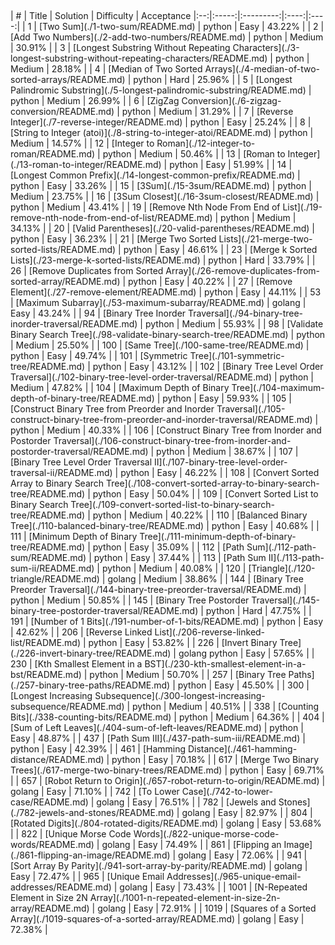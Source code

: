 <p align="center">
    <img src="https://img.shields.io/badge/Solved/Total-59/977-green.svg?style=flat-square" alt="">
    <img src="https://img.shields.io/badge/Hard-3-blue.svg?style=flat-square" alt="">
    <img src="https://img.shields.io/badge/Medium-21-blue.svg?style=flat-square" alt="">
    <img src="https://img.shields.io/badge/Easy-35-blue.svg?style=flat-square" alt="">
</p>
| #  | Title | Solution  | Difficulty | Acceptance
|:--:|:-----:|:---------:|:----:|:----:|
| 1 | [Two Sum](./1-two-sum/README.md) |  python  | Easy | 43.22% |
| 2 | [Add Two Numbers](./2-add-two-numbers/README.md) |  python  | Medium | 30.91% |
| 3 | [Longest Substring Without Repeating Characters](./3-longest-substring-without-repeating-characters/README.md) |  python  | Medium | 28.18% |
| 4 | [Median of Two Sorted Arrays](./4-median-of-two-sorted-arrays/README.md) |  python  | Hard | 25.96% |
| 5 | [Longest Palindromic Substring](./5-longest-palindromic-substring/README.md) |  python  | Medium | 26.99% |
| 6 | [ZigZag Conversion](./6-zigzag-conversion/README.md) |  python  | Medium | 31.29% |
| 7 | [Reverse Integer](./7-reverse-integer/README.md) |  python  | Easy | 25.24% |
| 8 | [String to Integer (atoi)](./8-string-to-integer-atoi/README.md) |  python  | Medium | 14.57% |
| 12 | [Integer to Roman](./12-integer-to-roman/README.md) |  python  | Medium | 50.46% |
| 13 | [Roman to Integer](./13-roman-to-integer/README.md) |  python  | Easy | 51.99% |
| 14 | [Longest Common Prefix](./14-longest-common-prefix/README.md) |  python  | Easy | 33.26% |
| 15 | [3Sum](./15-3sum/README.md) |  python  | Medium | 23.75% |
| 16 | [3Sum Closest](./16-3sum-closest/README.md) |  python  | Medium | 43.41% |
| 19 | [Remove Nth Node From End of List](./19-remove-nth-node-from-end-of-list/README.md) |  python  | Medium | 34.13% |
| 20 | [Valid Parentheses](./20-valid-parentheses/README.md) |  python  | Easy | 36.23% |
| 21 | [Merge Two Sorted Lists](./21-merge-two-sorted-lists/README.md) |  python  | Easy | 46.61% |
| 23 | [Merge k Sorted Lists](./23-merge-k-sorted-lists/README.md) |  python  | Hard | 33.79% |
| 26 | [Remove Duplicates from Sorted Array](./26-remove-duplicates-from-sorted-array/README.md) |  python  | Easy | 40.22% |
| 27 | [Remove Element](./27-remove-element/README.md) |  python  | Easy | 44.11% |
| 53 | [Maximum Subarray](./53-maximum-subarray/README.md) |  golang  | Easy | 43.24% |
| 94 | [Binary Tree Inorder Traversal](./94-binary-tree-inorder-traversal/README.md) |  python  | Medium | 55.93% |
| 98 | [Validate Binary Search Tree](./98-validate-binary-search-tree/README.md) |  python  | Medium | 25.50% |
| 100 | [Same Tree](./100-same-tree/README.md) |  python  | Easy | 49.74% |
| 101 | [Symmetric Tree](./101-symmetric-tree/README.md) |  python  | Easy | 43.12% |
| 102 | [Binary Tree Level Order Traversal](./102-binary-tree-level-order-traversal/README.md) |  python  | Medium | 47.82% |
| 104 | [Maximum Depth of Binary Tree](./104-maximum-depth-of-binary-tree/README.md) |  python  | Easy | 59.93% |
| 105 | [Construct Binary Tree from Preorder and Inorder Traversal](./105-construct-binary-tree-from-preorder-and-inorder-traversal/README.md) |  python  | Medium | 40.33% |
| 106 | [Construct Binary Tree from Inorder and Postorder Traversal](./106-construct-binary-tree-from-inorder-and-postorder-traversal/README.md) |  python  | Medium | 38.67% |
| 107 | [Binary Tree Level Order Traversal II](./107-binary-tree-level-order-traversal-ii/README.md) |  python  | Easy | 46.22% |
| 108 | [Convert Sorted Array to Binary Search Tree](./108-convert-sorted-array-to-binary-search-tree/README.md) |  python  | Easy | 50.04% |
| 109 | [Convert Sorted List to Binary Search Tree](./109-convert-sorted-list-to-binary-search-tree/README.md) |  python  | Medium | 40.22% |
| 110 | [Balanced Binary Tree](./110-balanced-binary-tree/README.md) |  python  | Easy | 40.68% |
| 111 | [Minimum Depth of Binary Tree](./111-minimum-depth-of-binary-tree/README.md) |  python  | Easy | 35.09% |
| 112 | [Path Sum](./112-path-sum/README.md) |  python  | Easy | 37.44% |
| 113 | [Path Sum II](./113-path-sum-ii/README.md) |  python  | Medium | 40.08% |
| 120 | [Triangle](./120-triangle/README.md) |  golang  | Medium | 38.86% |
| 144 | [Binary Tree Preorder Traversal](./144-binary-tree-preorder-traversal/README.md) |  python  | Medium | 50.85% |
| 145 | [Binary Tree Postorder Traversal](./145-binary-tree-postorder-traversal/README.md) |  python  | Hard | 47.75% |
| 191 | [Number of 1 Bits](./191-number-of-1-bits/README.md) |  python  | Easy | 42.62% |
| 206 | [Reverse Linked List](./206-reverse-linked-list/README.md) |  python  | Easy | 53.82% |
| 226 | [Invert Binary Tree](./226-invert-binary-tree/README.md) |  golang  python  | Easy | 57.65% |
| 230 | [Kth Smallest Element in a BST](./230-kth-smallest-element-in-a-bst/README.md) |  python  | Medium | 50.70% |
| 257 | [Binary Tree Paths](./257-binary-tree-paths/README.md) |  python  | Easy | 45.50% |
| 300 | [Longest Increasing Subsequence](./300-longest-increasing-subsequence/README.md) |  python  | Medium | 40.51% |
| 338 | [Counting Bits](./338-counting-bits/README.md) |  python  | Medium | 64.36% |
| 404 | [Sum of Left Leaves](./404-sum-of-left-leaves/README.md) |  python  | Easy | 48.87% |
| 437 | [Path Sum III](./437-path-sum-iii/README.md) |  python  | Easy | 42.39% |
| 461 | [Hamming Distance](./461-hamming-distance/README.md) |  python  | Easy | 70.18% |
| 617 | [Merge Two Binary Trees](./617-merge-two-binary-trees/README.md) |  python  | Easy | 69.71% |
| 657 | [Robot Return to Origin](./657-robot-return-to-origin/README.md) |  golang  | Easy | 71.10% |
| 742 | [To Lower Case](./742-to-lower-case/README.md) |  golang  | Easy | 76.51% |
| 782 | [Jewels and Stones](./782-jewels-and-stones/README.md) |  golang  | Easy | 82.97% |
| 804 | [Rotated Digits](./804-rotated-digits/README.md) |  golang  | Easy | 53.68% |
| 822 | [Unique Morse Code Words](./822-unique-morse-code-words/README.md) |  golang  | Easy | 74.49% |
| 861 | [Flipping an Image](./861-flipping-an-image/README.md) |  golang  | Easy | 72.06% |
| 941 | [Sort Array By Parity](./941-sort-array-by-parity/README.md) |  golang  | Easy | 72.47% |
| 965 | [Unique Email Addresses](./965-unique-email-addresses/README.md) |  golang  | Easy | 73.43% |
| 1001 | [N-Repeated Element in Size 2N Array](./1001-n-repeated-element-in-size-2n-array/README.md) |  golang  | Easy | 72.91% |
| 1019 | [Squares of a Sorted Array](./1019-squares-of-a-sorted-array/README.md) |  golang  | Easy | 72.38% |